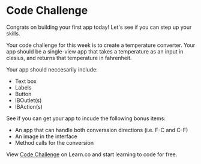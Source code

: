 # Code Challenge

Congrats on building your first app today!  Let's see if you can step up your skills.

Your code challenge for this week is to create a temperature converter.  Your app should be a single-view app that takes a temperature as an input in clesius, and returns that temperature in fahrenheit.  

Your app should neccesarily include:
+ Text box
+ Labels
+ Button
+ IBOutlet(s)
+ IBAction(s)

See if you can get your app to incude the following bonus items:
+ An app that can handle both conversaion directions (i.e. F-C and C-F)
+ An image in the interface
+ Method calls for the conversion

<p data-visibility='hidden'>View <a href='https://learn.co/lessons/pc-ios-cc-tempconverter' title='Code Challenge'>Code Challenge</a> on Learn.co and start learning to code for free.</p>
